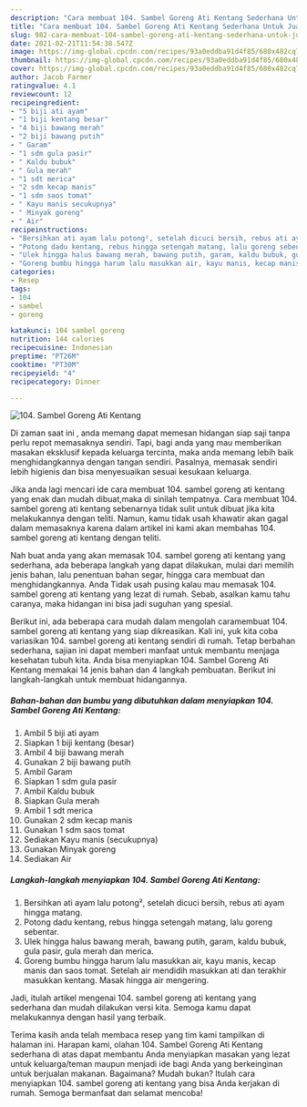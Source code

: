 ```yaml
---
description: "Cara membuat 104. Sambel Goreng Ati Kentang Sederhana Untuk Jualan"
title: "Cara membuat 104. Sambel Goreng Ati Kentang Sederhana Untuk Jualan"
slug: 982-cara-membuat-104-sambel-goreng-ati-kentang-sederhana-untuk-jualan
date: 2021-02-21T11:54:38.547Z
image: https://img-global.cpcdn.com/recipes/93a0eddba91d4f85/680x482cq70/104-sambel-goreng-ati-kentang-foto-resep-utama.jpg
thumbnail: https://img-global.cpcdn.com/recipes/93a0eddba91d4f85/680x482cq70/104-sambel-goreng-ati-kentang-foto-resep-utama.jpg
cover: https://img-global.cpcdn.com/recipes/93a0eddba91d4f85/680x482cq70/104-sambel-goreng-ati-kentang-foto-resep-utama.jpg
author: Jacob Farmer
ratingvalue: 4.1
reviewcount: 12
recipeingredient:
- "5 biji ati ayam"
- "1 biji kentang besar"
- "4 biji bawang merah"
- "2 biji bawang putih"
- " Garam"
- "1 sdm gula pasir"
- " Kaldu bubuk"
- " Gula merah"
- "1 sdt merica"
- "2 sdm kecap manis"
- "1 sdm saos tomat"
- " Kayu manis secukupnya"
- " Minyak goreng"
- " Air"
recipeinstructions:
- "Bersihkan ati ayam lalu potong², setelah dicuci bersih, rebus ati ayam hingga matang."
- "Potong dadu kentang, rebus hingga setengah matang, lalu goreng sebentar."
- "Ulek hingga halus bawang merah, bawang putih, garam, kaldu bubuk, gula pasir, gula merah dan merica."
- "Goreng bumbu hingga harum lalu masukkan air, kayu manis, kecap manis dan saos tomat. Setelah air mendidih masukkan ati dan terakhir masukkan kentang. Masak hingga air mengering."
categories:
- Resep
tags:
- 104
- sambel
- goreng

katakunci: 104 sambel goreng 
nutrition: 144 calories
recipecuisine: Indonesian
preptime: "PT26M"
cooktime: "PT30M"
recipeyield: "4"
recipecategory: Dinner

---
```



![104. Sambel Goreng Ati Kentang](https://img-global.cpcdn.com/recipes/93a0eddba91d4f85/680x482cq70/104-sambel-goreng-ati-kentang-foto-resep-utama.jpg)

Di zaman  saat ini , anda memang dapat memesan hidangan siap saji tanpa perlu repot memasaknya sendiri. Tapi, bagi anda yang mau memberikan masakan eksklusif kepada keluarga tercinta, maka anda memang lebih baik menghidangkannya dengan tangan sendiri. Pasalnya, memasak sendiri lebih higienis dan bisa menyesuaikan sesuai kesukaan keluarga.

Jika anda lagi mencari ide cara membuat 104. sambel goreng ati kentang yang enak dan mudah dibuat,maka di sinilah tempatnya. Cara membuat 104. sambel goreng ati kentang  sebenarnya tidak sulit untuk dibuat jika kita melakukannya dengan teliti. Namun, kamu tidak usah khawatir akan gagal dalam memasaknya 
karena dalam artikel ini kami akan membahas 104. sambel goreng ati kentang dengan teliti.  



Nah buat anda yang akan memasak 104. sambel goreng ati kentang yang sederhana, ada beberapa langkah yang dapat dilakukan, mulai dari memilih jenis bahan, lalu penentuan bahan segar, hingga cara membuat dan menghidangkannya. Anda Tidak usah pusing kalau mau memasak 104. sambel goreng ati kentang yang lezat di rumah. Sebab, asalkan kamu  tahu caranya, maka hidangan ini bisa jadi suguhan yang spesial.

Berikut ini, ada beberapa cara mudah dalam mengolah caramembuat 104. sambel goreng ati kentang yang siap dikreasikan. Kali ini, yuk kita coba variasikan 104. sambel goreng ati kentang sendiri di rumah. Tetap berbahan sederhana, sajian ini dapat memberi manfaat untuk membantu menjaga kesehatan tubuh kita. Anda bisa menyiapkan 104. Sambel Goreng Ati Kentang memakai 14 jenis bahan dan 4 langkah pembuatan. Berikut ini langkah-langkah untuk membuat hidangannya.

<!--inarticleads1-->

##### Bahan-bahan dan bumbu yang dibutuhkan dalam menyiapkan 104. Sambel Goreng Ati Kentang:

1. Ambil 5 biji ati ayam
1. Siapkan 1 biji kentang (besar)
1. Ambil 4 biji bawang merah
1. Gunakan 2 biji bawang putih
1. Ambil  Garam
1. Siapkan 1 sdm gula pasir
1. Ambil  Kaldu bubuk
1. Siapkan  Gula merah
1. Ambil 1 sdt merica
1. Gunakan 2 sdm kecap manis
1. Gunakan 1 sdm saos tomat
1. Sediakan  Kayu manis (secukupnya)
1. Gunakan  Minyak goreng
1. Sediakan  Air




<!--inarticleads2-->

##### Langkah-langkah menyiapkan 104. Sambel Goreng Ati Kentang:

1. Bersihkan ati ayam lalu potong², setelah dicuci bersih, rebus ati ayam hingga matang.
1. Potong dadu kentang, rebus hingga setengah matang, lalu goreng sebentar.
1. Ulek hingga halus bawang merah, bawang putih, garam, kaldu bubuk, gula pasir, gula merah dan merica.
1. Goreng bumbu hingga harum lalu masukkan air, kayu manis, kecap manis dan saos tomat. Setelah air mendidih masukkan ati dan terakhir masukkan kentang. Masak hingga air mengering.




Jadi, itulah artikel mengenai  104. sambel goreng ati kentang  yang sederhana dan mudah dilakukan versi kita. Semoga kamu dapat melakukannya dengan hasil yang terbaik. 

Terima kasih anda telah membaca resep yang tim kami tampilkan di halaman ini. Harapan kami, olahan  104. Sambel Goreng Ati Kentang sederhana di atas dapat membantu Anda menyiapkan masakan yang lezat untuk keluarga/teman maupun menjadi ide bagi Anda yang berkeinginan untuk berjualan makanan. Bagaimana? Mudah bukan? Itulah cara menyiapkan 104. sambel goreng ati kentang yang bisa Anda kerjakan di rumah. Semoga bermanfaat dan selamat mencoba!

